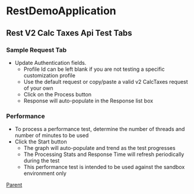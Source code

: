 # RestDemoApplication

## Rest V2 Calc Taxes Api Test Tabs

### Sample Request Tab

- Update Authentication fields.
  - Profile Id can be left blank if you are not testing a specific customization profile
  - Use the default request or copy/paste a valid v2 CalcTaxes request of your own
  - Click on the Process button
  - Response will auto-populate in the Response list box

### Performance

- To process a performance test, determine the number of threads and number of minutes to be used
- Click the Start button
  - The graph will auto-populate and trend as the test progresses
  - The Processing Stats and Response Time will refresh periodically during the test
  - This performance test is intended to be used against the sandbox environment only
  
[Parent](../README.md)
